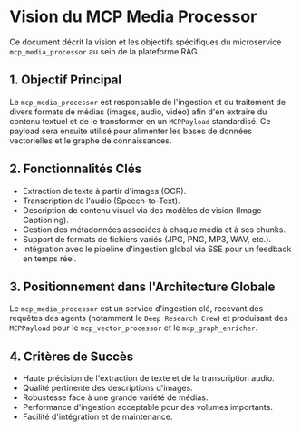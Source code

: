 # Vision du MCP Media Processor

Ce document décrit la vision et les objectifs spécifiques du microservice `mcp_media_processor` au sein de la plateforme RAG.

## 1. Objectif Principal

Le `mcp_media_processor` est responsable de l'ingestion et du traitement de divers formats de médias (images, audio, vidéo) afin d'en extraire du contenu textuel et de le transformer en un `MCPPayload` standardisé. Ce payload sera ensuite utilisé pour alimenter les bases de données vectorielles et le graphe de connaissances.

## 2. Fonctionnalités Clés

- Extraction de texte à partir d'images (OCR).
- Transcription de l'audio (Speech-to-Text).
- Description de contenu visuel via des modèles de vision (Image Captioning).
- Gestion des métadonnées associées à chaque média et à ses chunks.
- Support de formats de fichiers variés (JPG, PNG, MP3, WAV, etc.).
- Intégration avec le pipeline d'ingestion global via SSE pour un feedback en temps réel.

## 3. Positionnement dans l'Architecture Globale

Le `mcp_media_processor` est un service d'ingestion clé, recevant des requêtes des agents (notamment le `Deep Research Crew`) et produisant des `MCPPayload` pour le `mcp_vector_processor` et le `mcp_graph_enricher`.

## 4. Critères de Succès

- Haute précision de l'extraction de texte et de la transcription audio.
- Qualité pertinente des descriptions d'images.
- Robustesse face à une grande variété de médias.
- Performance d'ingestion acceptable pour des volumes importants.
- Facilité d'intégration et de maintenance.
